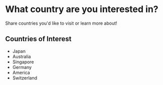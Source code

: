 # What country are you interested in?

Share countries you'd like to visit or learn more about!

## Countries of Interest
- Japan
- Australia
- Singapore
- Germany
- America
- Switzerland
